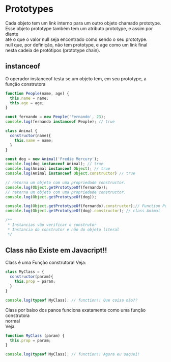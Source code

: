 # Prototypes

Cada objeto tem um link interno para um outro objeto chamado prototype.  
Esse objeto prototype também tem um atributo prototype, e assim por diante  
até o que o valor null seja encontrado como sendo o seu prototype.  
null que, por definição, não tem prototype, e age como um link final  
nesta cadeia de protótipos (prototype chain).

## instanceof

O operador instanceof testa se um objeto tem, em seu prototype, a  
função construtora

```javascript
function People(name, age) {
  this.name = name;
  this.age = age;
}

const fernando = new People('Fernando', 23);
console.log(fernando instanceof People); // true

class Animal {
  constructor(name){
    this.name = name;
  }
}

const dog = new Animal('Fredie Mercury');
console.log(dog instanceof Animal); // true
console.log(Animal instanceof Object); // true
console.log(Animal instanceof Object.constructor) // true

// retorna um objeto com uma propriedade constructor.
console.log(Object.getPrototypeOf(fernando)); 
// retorna um objeto com uma propriedade constructor.
console.log(Object.getPrototypeOf(dog)); 

console.log(Object.getPrototypeOf(fernando).constructor);// Function People
console.log(Object.getPrototypeOf(dog).constructor); // class Animal

/**
 * Instancias vão verificar o construtor
 * Instancia do construtor e não do objeto literal
 */
```

## Class não Existe em Javacript!!

Class é uma Função construtora!
Veja:

```javascript
class MyClass = {
  constructor(param){
    this.prop = param;
  }
}

console.log(typeof MyClass); // function!! Que coisa não??
```

Class por baixo dos panos funciona exatamente como uma função construtora  
normal  
Veja:

```javascript
function MyClass (param) {
  this.prop = param;
}

console.log(typeof MyClass); // function!! Agora eu saquei!
```
